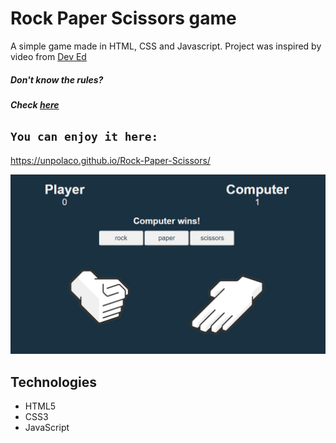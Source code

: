 # Rock Paper Scissors game
 A simple game made in HTML, CSS and Javascript. 
Project was inspired by video from [Dev Ed](https://www.youtube.com/channel/UClb90NQQcskPUGDIXsQEz5Q)

##### Don't know the rules? 
##### Check [here](https://www.wikihow.com/Play-Rock,-Paper,-Scissors)
##
## ``You can enjoy it here:``
https://unpolaco.github.io/Rock-Paper-Scissors/

![](coverage/screenshot/rps_screenshot.png)

## Technologies
* HTML5
* CSS3
* JavaScript








